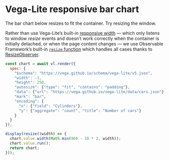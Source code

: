 # Vega-Lite responsive bar chart

The bar chart below resizes to fit the container. Try resizing the window.

Rather than use Vega-Lite’s built-in [responsive width](https://vega.github.io/vega-lite/docs/size.html#specifying-responsive-width-and-height) — which only listens to window _resize_ events and doesn’t work correctly when the container is initially detached, or when the page content changes — we use Observable Framework’s built-in [`resize` function](https://observablehq.com/framework/javascript#responsive-display) which handles all cases thanks to [ResizeObserver](https://developer.mozilla.org/en-US/docs/Web/API/ResizeObserver).

```js echo
const chart = await vl.render({
  spec: {
    "$schema": "https://vega.github.io/schema/vega-lite/v5.json",
    "width": -1,
    "height": 250,
    "autosize": {"type": "fit", "contains": "padding"},
    "data": {"url": "https://vega.github.io/vega-lite/data/cars.json"},
    "mark": "bar",
    "encoding": {
      "x": {"field": "Cylinders"},
      "y": {"aggregate": "count", "title": "Number of cars"}
    }
  }
});

display(resize((width) => {
  chart.value.width(Math.min(960 - 16 * 2, width));
  chart.value.run();
  return chart;
}));
```
